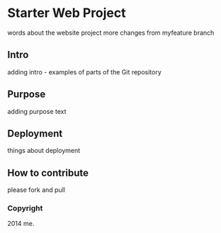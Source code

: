 # Starter Web Project
words about the website project
more changes from myfeature branch
## Intro

adding intro - examples of parts of the Git repository
## Purpose
adding purpose text
## Deployment
things about deployment

## How to contribute
please fork and pull
### Copyright
2014 me.